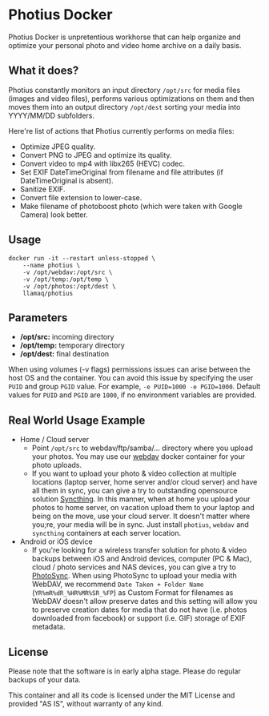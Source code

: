 # Photius Docker

Photius Docker is unpretentious workhorse that can help organize and optimize your personal photo and video home archive on a daily basis.

## What it does?

Photius constantly monitors an input directory `/opt/src` for media files (images and video files), performs various optimizations on them and then moves them into an output directory `/opt/dest` sorting your media into YYYY/MM/DD subfolders.

Here're list of actions that Photius currently performs on media files:

- Optimize JPEG quality.
- Convert PNG to JPEG and optimize its quality.
- Convert video to mp4 with libx265 (HEVC) codec.
- Set EXIF DateTimeOriginal from filename and file attributes (if DateTimeOriginal is absent).
- Sanitize EXIF.
- Convert file extension to lower-case.
- Make filename of photoboost photo (which were taken with Google Camera) look better.

## Usage

```
docker run -it --restart unless-stopped \
    --name photius \
    -v /opt/webdav:/opt/src \
    -v /opt/temp:/opt/temp \
    -v /opt/photos:/opt/dest \
    llamaq/photius
```

## Parameters

- **/opt/src:** incoming directory
- **/opt/temp:** temporary directory
- **/opt/dest:** final destination

When using volumes (-v flags) permissions issues can arise between the host OS and the container. You can avoid this issue by specifying the user `PUID` and group `PGID` value. For example, `-e PUID=1000 -e PGID=1000`. Default values for `PUID` and `PGID` are `1000`, if no environment variables are provided.

## Real World Usage Example

- Home / Cloud server
  - Point `/opt/src` to webdav/ftp/samba/... directory where you upload your photos. You may use our [webdav](https://hub.docker.com/llamaq/webdav) docker container for your photo uploads.
  - If you want to upload your photo & video collection at multiple locations (laptop server, home server and/or cloud server) and have all them in sync, you can give a try to outstanding opensource solution [Syncthing](https://syncthing.net/). In this manner, when at home you upload your photos to home server, on vacation upload them to your laptop and being on the move, use your cloud server. It doesn't matter where you;re, your media will be in sync. Just install `photius`, `webdav` and `syncthing` containers at each server location.
- Android or iOS device
  - If you're looking for a wireless transfer solution for photo & video backups between iOS and Android devices, computer (PC & Mac), cloud / photo services and NAS devices, you can give a try to [PhotoSync](https://www.photosync-app.com). When using PhotoSync to upload your media with WebDAV, we recommend `Date Taken + Folder Name` (`YR%mR%dR_%HR%MR%SR_%FP`) as Custom Format for filenames as WebDAV doesn't allow preserve dates and this setting will allow you to preserve creation dates for media that do not have (i.e. photos downloaded from facebook) or support (i.e. GIF) storage of EXIF metadata.

## License

Please note that the software is in early alpha stage. Please do regular backups of your data.

This container and all its code is licensed under the MIT License and provided "AS IS", without warranty of any kind.
